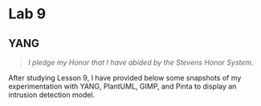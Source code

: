 # Lab 9
## YANG
> *I pledge my Honor that I have abided by the Stevens Honor System.*

After studying Lesson 9, I have provided below some snapshots of my experimentation with YANG, PlantUML, GIMP, and Pinta to display an intrusion detection model. 

##
